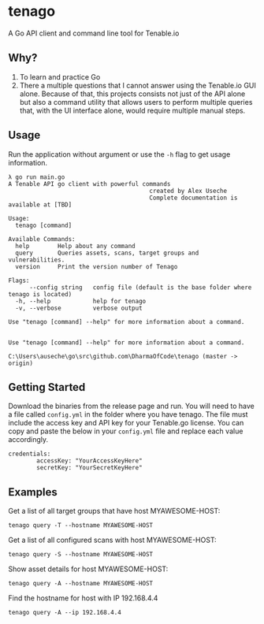 # tenago
A Go API client and command line tool for Tenable.io

## Why?

1) To learn and practice Go
2) There a multiple questions that I cannot answer using the Tenable.io GUI alone. Because of that, this projects consists not just of the API alone but also a command utility that allows users to perform multiple queries that, with the UI interface alone, would require multiple manual steps. 

## Usage
Run the application without argument or use the `-h` flag to get usage information.

```
λ go run main.go
A Tenable API go client with powerful commands
                                        created by Alex Useche
                                        Complete documentation is available at [TBD]

Usage:
  tenago [command]

Available Commands:
  help        Help about any command
  query       Queries assets, scans, target groups and vulnerabilities.
  version     Print the version number of Tenago

Flags:
      --config string   config file (default is the base folder where tenago is located)
  -h, --help            help for tenago
  -v, --verbose         verbose output

Use "tenago [command] --help" for more information about a command.


Use "tenago [command] --help" for more information about a command.

C:\Users\auseche\go\src\github.com\DharmaOfCode\tenago (master -> origin)
```
## Getting Started
Download the binaries from the release page and run. You will need to have a file called `config.yml` in the folder where you have tenago. The file must include the access key and API key for your Tenable.go license. You can copy and paste the below in your `config.yml` file and replace each value accordingly.

```
credentials:
        accessKey: "YourAccessKeyHere"
        secretKey: "YourSecretKeyHere"
```

## Examples

Get a list of all target groups that have host MYAWESOME-HOST:

```
tenago query -T --hostname MYAWESOME-HOST 
```

Get a list of all configured scans with host MYAWESOME-HOST:

```
tenago query -S --hostname MYAWESOME-HOST
```

Show asset details for host MYAWESOME-HOST:

```
tenago query -A --hostname MYAWESOME-HOST
```

Find the hostname for host with IP 192.168.4.4

```
tenago query -A --ip 192.168.4.4
```




